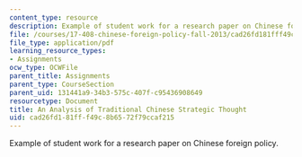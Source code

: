 ```yaml
---
content_type: resource
description: Example of student work for a research paper on Chinese foreign policy.
file: /courses/17-408-chinese-foreign-policy-fall-2013/cad26fd181fff49c8b6572f79ccaf215_MIT17_408F13_AnlyisTrdtnl.pdf
file_type: application/pdf
learning_resource_types:
- Assignments
ocw_type: OCWFile
parent_title: Assignments
parent_type: CourseSection
parent_uid: 131441a9-34b3-575c-407f-c95436908649
resourcetype: Document
title: An Analysis of Traditional Chinese Strategic Thought
uid: cad26fd1-81ff-f49c-8b65-72f79ccaf215
---
```

Example of student work for a research paper on Chinese foreign policy.

